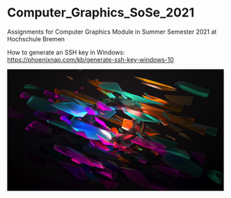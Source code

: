 # Computer_Graphics_SoSe_2021
 Assignments for Computer Graphics Module in Summer Semester 2021 at Hochschule Bremen
 
 How to generate an SSH key in Windows: https://phoenixnap.com/kb/generate-ssh-key-windows-10

![alt text](https://github.com/reederward1285/Computer_Graphics_SoSe_2021/blob/1f4f087ec3ec2f198551f0fb0fd1da923319db09/README%20Resource%20Files/Computer%20Graphics%20Module%20Logo.jpg)
